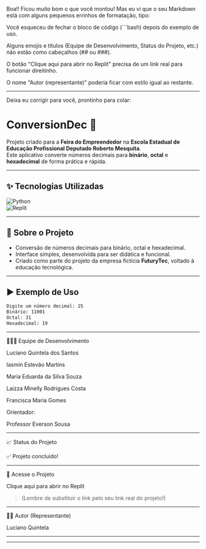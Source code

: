 Boa!! Ficou muito bom o que você montou!
Mas eu vi que o seu Markdown está com alguns pequenos errinhos de formatação, tipo:

Você esqueceu de fechar o bloco de código (```bash) depois do exemplo de uso.

Alguns emojis e títulos (Equipe de Desenvolvimento, Status do Projeto, etc.) não estão como cabeçalhos (## ou ###).

O botão "Clique aqui para abrir no Replit" precisa de um link real para funcionar direitinho.

O nome "Autor (representante)" poderia ficar com estilo igual ao restante.



---

Deixa eu corrigir para você, prontinho para colar:

# ConversionDec 🔢  
Projeto criado para a **Feira do Empreendedor** na **Escola Estadual de Educação Profissional Deputado Roberto Mesquita**.  
Este aplicativo converte números decimais para **binário**, **octal** e **hexadecimal** de forma prática e rápida.

---

## ✨ Tecnologias Utilizadas

![Python](https://img.shields.io/badge/Python-3776AB?style=for-the-badge&logo=python&logoColor=white)  
![Replit](https://img.shields.io/badge/Replit-667881?style=for-the-badge&logo=replit&logoColor=white)

---

## 📜 Sobre o Projeto

- Conversão de números decimais para binário, octal e hexadecimal.
- Interface simples, desenvolvida para ser didática e funcional.
- Criado como parte do projeto da empresa fictícia **FuturyTec**, voltado à educação tecnológica.

---

## ▶️ Exemplo de Uso

```bash
Digite um número decimal: 25
Binário: 11001
Octal: 31
Hexadecimal: 19
```

---

👨‍👩‍👧 Equipe de Desenvolvimento

Luciano Quintela dos Santos

Iasmin Estevão Martins

Maria Eduarda da Silva Souza

Laizza Minelly Rodrigues Costa

Francisca Maria Gomes


Orientador:

Professor Everson Sousa



---

📈 Status do Projeto

✅ Projeto concluído!


---

🔗 Acesse o Projeto

Clique aqui para abrir no Replit

> (Lembre de substituir o link pelo seu link real do projeto!)




---

👨‍💻 Autor (Representante)

Luciano Quintela



---

---

